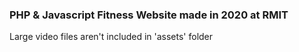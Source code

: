 ### PHP & Javascript Fitness Website made in 2020 at RMIT
Large video files aren't included in 'assets' folder
